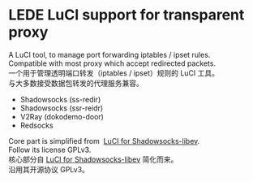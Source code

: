 LEDE LuCI support for transparent proxy
===

A LuCI tool, to manage port forwarding iptables / ipset rules.    
Compatible with most proxy which accept redirected packets.    
一个用于管理透明端口转发（iptables / ipset）规则的 LuCI 工具。    
与大多数接受数据包转发的代理服务兼容。    

* Shadowsocks (ss-redir)  
* Shadowsocks (ssr-reidr)  
* V2Ray (dokodemo-door)  
* Redsocks  

Core part is simplified from  [LuCI for Shadowsocks-libev](https://github.com/shadowsocks/luci-app-shadowsocks).    
Follow its license GPLv3.    
核心部分自 [LuCI for Shadowsocks-libev](https://github.com/shadowsocks/luci-app-shadowsocks) 简化而来。    
沿用其开源协议 GPLv3。
